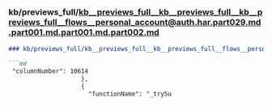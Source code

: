 ### kb/previews_full/kb__previews_full__kb__previews_full__kb__previews_full__flows__personal_account@auth.har.part029.md.part001.md.part001.md.part002.md

```md
### kb/previews_full/kb__previews_full__kb__previews_full__flows__personal_account@auth.har.part029.md.part001.md.part001.md (part 002)

```md
 "columnNumber": 10614
                    },
                    {
                      "functionName": "_trySu
```

```

```
